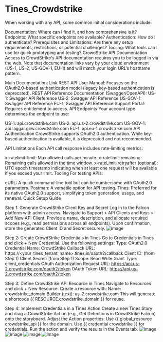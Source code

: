# Tines_Crowdstrike

When working with any API, some common initial considerations include:

Documentation: Where can I find it, and how comprehensive is it?
Endpoints: What specific endpoints are available?
Authentication: How do I authenticate?
Prerequisites and Limitations: Are there any setup requirements, restrictions, or potential challenges?
Tooling: What tools can I use for quick prototyping and testing?
CrowdStrike API Documentation
Access to CrowdStrike's API documentation requires you to be logged in via the web. Note that documentation links vary by your cloud environment (US-1, US-2, US-GOV-1, EU-1) and will match your login URL’s hostname pattern.

Main Documentation: Link
REST API User Manual: Focuses on the OAuth2.0-based authentication model (legacy key-based authentication is deprecated).
REST API Reference Documentation (Swagger/OpenAPI):
US-1: Swagger API Reference
US-2: Swagger API Reference
US-GOV-1: Swagger API Reference
EU-1: Swagger API Reference
Support Portal: Requires entitlement to access.
API Endpoints
Your account type determines the endpoint to use:

US-1: api.crowdstrike.com
US-2: api.us-2.crowdstrike.com
US-GOV-1: api.laggar.gcw.crowdstrike.com
EU-1: api.eu-1.crowdstrike.com
API Authentication
CrowdStrike supports OAuth2.0 authentication. While key-based authentication is available, it is deprecated and not recommended.

API Limitations
Each API call response includes rate-limiting metrics:

x-ratelimit-limit: Max allowed calls per minute.
x-ratelimit-remaining: Remaining calls allowed in the time window.
x-rateLimit-retryafter (optional): UTC epoch timestamp indicating when at least one request will be available if you exceed your limit.
Tooling
For testing APIs:

cURL: A quick command-line tool but can be cumbersome with OAuth2.0 parameters.
Postman: A versatile option for API testing.
Tines: Preferred for its native OAuth2.0 support, simplifying token generation, usage, and renewal.
Quick Setup Guide

Step 1: Generate CrowdStrike Client Key and Secret
Log in to the Falcon platform with admin access.
Navigate to Support > API Clients and Keys > Add New API Client.
Provide a name, description, and allocate required scopes (e.g., read permissions across all endpoints).
Upon confirmation, store the generated Client ID and Secret securely.
![image](https://github.com/user-attachments/assets/eda4229e-9d62-456d-b8f5-36dca4252c49)

Step 2: Create CrowdStrike Credentials in Tines
Go to Credentials in Tines and click + New Credential.
Use the following settings:
Type: OAuth2.0
Credential Name: CrowdStrike
Callback URL: https://<your_tines_tenant_name>.tines.io/oauth2/callback
Client ID: (from Step 1)
Client Secret: (from Step 1)
Scope: Read Write
Grant Type: client_credentials
OAuth Authorization Request URL: https://api.us-2.crowdstrike.com/oauth2/token
OAuth Token URL: https://api.us-2.crowdstrike.com/oauth2/token


Step 3: Define CrowdStrike API Resource in Tines
Navigate to Resources and click + New Resource.
Create a resource with:
Name: crowdstrike_domain
Builder (text): us-2.crowdstrike.com
This will generate a shortcode {{ RESOURCE.crowdstrike_domain }} for reuse.

Step 4: Implement Credentials in a Tines Action
Create a new Tines Story and drag a CrowdStrike Action (e.g., Get Detections in CrowdStrike Falcon) onto the storyboard.
Adjust the Action properties:
Use {{ global_resource crowdstrike_api }} for the domain.
Use {{ credential crowdstrike }} for credentials.
Run the action and verify the results in the Events tab.
![image](https://github.com/user-attachments/assets/01b7c961-ca09-43a0-9ef4-ff125ee75503)
![image](https://github.com/user-attachments/assets/10123c65-393e-4aa4-b17b-b73c67a43b71)
![image](https://github.com/user-attachments/assets/71b4877c-a2aa-4728-aada-c09dc2981443)
![image](https://github.com/user-attachments/assets/0ac5328d-f7f6-48aa-a41a-78dc5a344f47)

